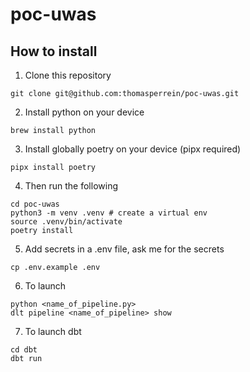 # poc-uwas

## How to install

1. Clone this repository

```
git clone git@github.com:thomasperrein/poc-uwas.git
```

2. Install python on your device

```
brew install python
```

3. Install globally poetry on your device (pipx required)

```
pipx install poetry
```

4. Then run the following

```
cd poc-uwas
python3 -m venv .venv # create a virtual env
source .venv/bin/activate
poetry install
```

5. Add secrets in a .env file, ask me for the secrets

```
cp .env.example .env
```

6. To launch

```
python <name_of_pipeline.py>
dlt pipeline <name_of_pipeline> show
```

7. To launch dbt

```
cd dbt
dbt run
```
